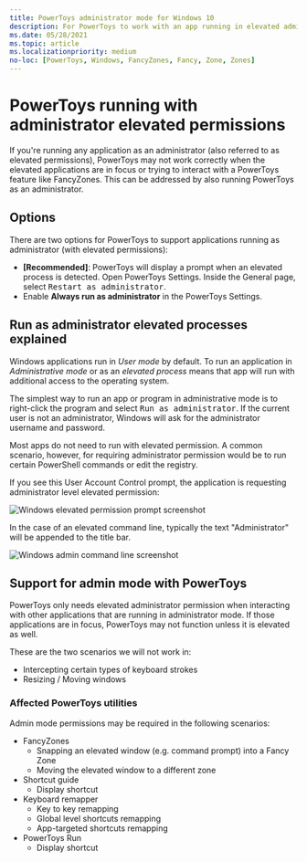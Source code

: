 ```yaml
---
title: PowerToys administrator mode for Windows 10
description: For PowerToys to work with an app running in elevated admin mode, PowerToys must be run in administrator mode as well.
ms.date: 05/28/2021
ms.topic: article
ms.localizationpriority: medium
no-loc: [PowerToys, Windows, FancyZones, Fancy, Zone, Zones]
---
```


# PowerToys running with administrator elevated permissions

If you're running any application as an administrator (also referred to as elevated permissions), PowerToys may not work correctly when the elevated applications are in focus or trying to interact with a PowerToys feature like FancyZones. This can be addressed by also running PowerToys as an administrator.

## Options

There are two options for PowerToys to support applications running as administrator (with elevated permissions):

- **[Recommended]**: PowerToys will display a prompt when an elevated process is detected. Open PowerToys Settings. Inside the General page, select <kbd>Restart as administrator</kbd>.
- Enable **Always run as administrator** in the PowerToys Settings.

## Run as administrator elevated processes explained

Windows applications run in *User mode* by default. To run an application in *Administrative mode* or as an *elevated process* means that app will run with additional access to the operating system.

The simplest way to run an app or program in administrative mode is to right-click the program and select <kbd>Run as administrator</kbd>. If the current user is not an administrator, Windows will ask for the administrator username and password.

Most apps do not need to run with elevated permission. A common scenario, however, for requiring administrator permission would be to run certain PowerShell commands or edit the registry.

If you see this User Account Control prompt, the application is requesting administrator level elevated permission:

![Windows elevated permission prompt screenshot](../images/pt-admin-prompt.png)

In the case of an elevated command line, typically the text "Administrator" will be appended to the title bar.

![Windows admin command line screenshot](../images/pt-admin-terminal.png)

## Support for admin mode with PowerToys

PowerToys only needs elevated administrator permission when interacting with other applications that are running in administrator mode. If those applications are in focus, PowerToys may not function unless it is elevated as well.

These are the two scenarios we will not work in:

- Intercepting certain types of keyboard strokes
- Resizing / Moving windows

### Affected PowerToys utilities

Admin mode permissions may be required in the following scenarios:

- FancyZones
  - Snapping an elevated window (e.g. command prompt) into a Fancy Zone
  - Moving the elevated window to a different zone
- Shortcut guide
  - Display shortcut
- Keyboard remapper
  - Key to key remapping
  - Global level shortcuts remapping
  - App-targeted shortcuts remapping
- PowerToys Run
  - Display shortcut
